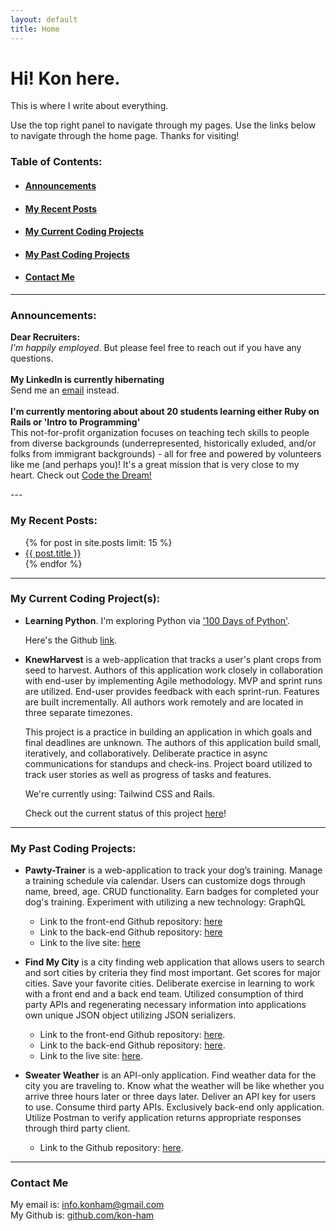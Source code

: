 ```yaml
---
layout: default
title: Home
---
```


# Hi! Kon here.

This is where I write about everything.

Use the top right panel to navigate through my pages. Use the links below to navigate through the home page. Thanks for visiting!

### Table of Contents: 

 - #### [Announcements](#announcements-link) 
 - #### [My Recent Posts](#my-recent-posts-link) 
 - #### [My Current Coding Projects](#my-current-coding-projects-link)
 - #### [My Past Coding Projects](#my-past-coding-projects-link) 
 - #### [Contact Me](#contact-me-link)

---

### Announcements: <a name="announcements-link"></a>

<p class="message">
<strong>Dear Recruiters:</strong><br>
<em>I'm happily employed</em>. But please feel free to reach out if you have any questions.<br><br>
<strong>My LinkedIn is currently hibernating</strong>
<br>Send me an <a href="mailto:info.konham@gmail.com">email</a> instead.
<br><br>
<strong>I'm currently mentoring about about 20 students learning either Ruby on Rails or 'Intro to Programming'</strong><br>This not-for-profit organization focuses on teaching tech skills to people from diverse backgrounds (underrepresented, historically exluded, and/or folks from immigrant backgrounds) - all for free and powered by volunteers like me (and perhaps you)! It's a great mission that is very close to my heart. Check out <a href="https://codethedream.org">Code the Dream!</a>
</p>
---

### My Recent Posts: <a name="my-recent-posts-link"></a>
<ul>
  {% for post in site.posts limit: 15 %}
  <li>
      <a href="{{ post.url }}">{{ post.title }}</a>
        <!-- <time  datetime="{{ post.date | date_to_xmlschema }}"  class="post-date">{{ post.date | date_to_string }}</time> -->
        <!-- {{ post.content | truncatewords: 120 }} -->
  </li>
  {% endfor %}
</ul>

---

### My Current Coding Project(s): <a name="my-current-coding-projects-link"></a>

 - **Learning Python**. I'm exploring Python via ['100 Days of Python'](https://www.udemy.com/course/100-days-of-code/). 
 
   Here's the Github [link](https://github.com/kon-ham/100_days_of_python).

 - **KnewHarvest** is a web-application that tracks a user's plant crops from seed to harvest. Authors of this application work closely in collaboration with end-user by implementing Agile methodology. MVP and sprint runs are utilized. End-user provides feedback with each sprint-run. Features are built incrementally. All authors work remotely and are located in three separate timezones. 

    This project is a practice in building an application in which goals and final deadlines are unknown. The authors of this application build small, iteratively, and collaboratively. Deliberate practice in async communications for standups and check-ins. Project board utilized to track user stories as well as progress of tasks and features. 

    We're currently using: Tailwind CSS and Rails.

    Check out the current status of this project [here](https://github.com/wdk3)!

---

### My Past Coding Projects: <a name="my-past-coding-projects-link"></a>

 - **Pawty-Trainer** is a web-application to track your dog’s training. Manage a training schedule via calendar. Users can customize dogs through name, breed, age. CRUD functionality. Earn badges for completed your dog's training. Experiment with utilizing a new technology: GraphQL

    - Link to the front-end Github repository: [here](https://github.com/Pawty-Trainer/pawty-trainer)
    - Link to the back-end Github repository: [here](https://github.com/Pawty-Trainer/pawty-trainer-api)
    - Link to the live site: [here](https://pawty-trainer.github.io/pawty-trainer)

 - **Find My City** is a city finding web application that allows users to search and sort cities by criteria they find most important. Get scores for major cities. Save your favorite cities. Deliberate exercise in learning to work with a front end and a back end team. Utilized consumption of third party APIs and regenerating necessary information into applications own unique JSON object utilizing JSON serializers. 

	 - Link to the front-end Github repository:  [here](https://github.com/NoahZinter/find_my_city_fe).  
     - Link to the back-end Github repository:  [here](https://github.com/NoahZinter/find_my_city_be).
     - Link to the live site:    [here](https://helpmefindmycity.herokuapp.com).  
     
 - **Sweater Weather** is an API-only application. Find weather data for the city you are traveling to. Know what the weather will be like whether you arrive three hours later or three days later. Deliver an API key for users to use. Consume third party APIs. Exclusively back-end only application. Utilize Postman to verify application returns appropriate responses through third party client. 

	- Link to the Github repository: [here](https://github.com/kon-ham/sweater_weather).

---

### Contact Me <a name="contact-me-link"></a>
My email is: [info.konham@gmail.com](mailto:info.konham@gmail.com)    
My Github is: [github.com/kon-ham](https://github.com/kon-ham)